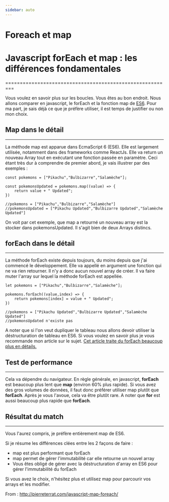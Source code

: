 ```yaml
---
sidebar: auto
---
```


# Foreach et map

# Javascript forEach et map : les différences fondamentales
=========================================================

Vous voulez en savoir plus sur les boucles. Vous êtes au bon endroit. Nous allons comparer en javascript, le forEach et la fonction map de [ES6](https://fr.wikipedia.org/wiki/ECMAScript). Pour ma part, je sais déjà ce que je préfère utiliser, il est temps de justifier ou non mon choix.

## Map dans le détail
------------------

La méthode map est apparue dans EcmaScript 6 (ES6). Elle est largement utilisée, notamment dans des frameworks comme ReactJs. Elle va return un nouveau Array tout en exécutant une fonction passée en paramètre. Ceci étant très dur à comprendre de premier abord, je vais illustrer par des exemples :

```
const pokemons = ["Pikachu","Bulbizarre","Salamèche"];

const pokemonsUpdated = pokemons.map((value) => {
    return value + " Updated";
})

//pokemons = ["Pikachu","Bulbizarre","Salamèche"]
//pokemonsUpdated = ["Pikachu Updated","Bulbizarre Updated","Salamèche Updated"]
```

On voit par cet exemple, que map a retourné un nouveau array est la stocker dans pokemonsUpdated. Il s'agit bien de deux Arrays distincs.

## forEach dans le détail
----------------------

La méthode forEach existe depuis toujours, du moins depuis que j'ai commencé le développement. Elle va appellé en argument une fonction qui ne va rien retourner. Il n'y a donc aucun nouvel array de créer. Il va faire muter l'array sur lequel la méthode forEach est appellée.

```
let pokemons = ["Pikachu","Bulbizarre","Salamèche"];

pokemons.forEach((value,index) => {
    return pokemons[index] = value + " Updated";
})

//pokemons = ["Pikachu Updated","Bulbizarre Updated","Salamèche Updated"]
//pokemonsUpdated n'existe pas
```

A noter que si l'on veut dupliquer le tableau nous allons devoir utiliser la déstructuration de tableau en ES6. Si vous voulez en savoir plus je vous recommande mon article sur le sujet. [Cet article traite du forEach beaucoup plus en détails.](http://pierreterrat.com/javascript-foreach,-comment-les-utiliser-de-maniere-efficace?/)

## Test de performance
-------------------

Cela va dépendre du navigateur. En règle générale, en javascript, **forEach** est beaucoup plus lent que **map** (environ 60% plus rapide). Si vous avez des gros volumes de données, il faut donc préférer utiliser map plutôt que **forEach**. Après je vous l'avoue, cela va être plutôt rare. A noter que **for** est aussi beaucoup plus rapide que **forEach**.

## Résultat du match
-----------------

Vous l'aurez compris, je préfère entièrement map de ES6.

Si je résume les différences clées entre les 2 façons de faire :

-   map est plus performant que forEach
-   map permet de gérer l'immutabilité car elle retourne un nouvel array
-   Vous êtes obligé de gérer avec la déstructuration d'array en ES6 pour gérer l'immutabilité du forEach

Si vous avez le choix, n'hésitez plus et utilisez map pour parcourir vos arrays et les modifier.

From : http://pierreterrat.com/javascript-map-foreach/